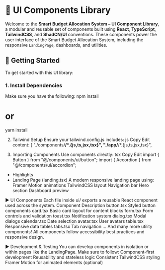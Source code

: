 # 🧩 UI Components Library

Welcome to the **Smart Budget Allocation System – UI Component Library**, a modular and reusable set of components built using **React**, **TypeScript**, **TailwindCSS**, and **ShadCN/UI** conventions. These components power the user interface of the Smart Budget Allocation System, including the responsive `LandingPage`, dashboards, and utilities.
## 🚀 Getting Started

To get started with this UI library:

### 1. Install Dependencies
Make sure you have the following:
npm install
# or
yarn install

2. Tailwind Setup
Ensure your tailwind.config.js includes:
js
Copy
Edit
content: [
  "./components/**/*.{js,ts,jsx,tsx}",
  "./app/**/*.{js,ts,jsx,tsx}",

3. Importing Components
Use components directly:
tsx
Copy
Edit
import { Button } from "@/components/ui/button";
import { Accordion } from "@/components/ui/accordion";

- Highlights
- Landing Page (landing.tsx)
A modern responsive landing page using:
Framer Motion animations
TailwindCSS layout
Navigation bar
Hero section
Dashboard preview

▶ UI Components
Each file inside ui/ exports a reusable React component used across the system.
Component	Description
button.tsx	Styled button components
card.tsx	Basic card layout for content blocks
form.tsx	Form controls and validation
toast.tsx	Notification system
dialog.tsx	Modal dialogs
calendar.tsx	Date selection
avatar.tsx	User avatars
table.tsx	Responsive data tables
tabs.tsx	Tab navigation
...	And many more utility components!
All components follow accessibility best practices and responsive design.

▶ Development & Testing
You can develop components in isolation or within pages like the LandingPage. Make sure to follow:
Component-first development
Reusability and stateless logic
Consistent TailwindCSS styling
Framer Motion for animated elements (optional)


